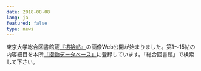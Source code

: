 ```yaml
---
date: 2018-08-08
lang: ja
featured: false
type: news
---
```

東京大学総合図書館蔵<a href="https://iiif.dl.itc.u-tokyo.ac.jp/repo/s/tanaka/item?search=%E6%8D%83%E6%8B%BE%E5%B8%96&amp;sort_by=uterms%3Asort&amp;sort_order=asc" target="_blank">『捃拾帖』</a>の画像Web公開が始まりました。第1～15帖の内容細目を本所<a href="https://wwwap.hi.u-tokyo.ac.jp/ships/" target="_blank">「摺物データベース」</a>に登録しています。「総合図書館」で検索して下さい。

